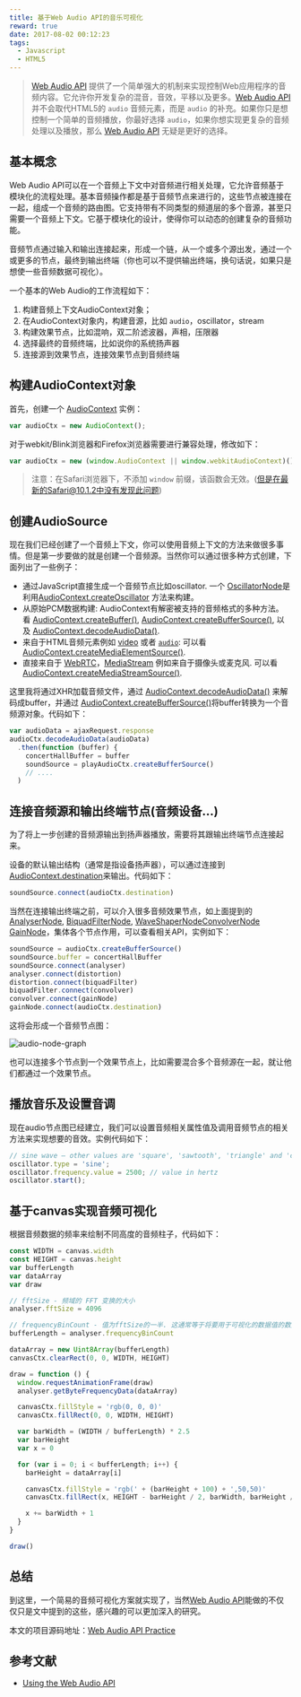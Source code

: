 ```yaml
---
title: 基于Web Audio API的音乐可视化
reward: true
date: 2017-08-02 00:12:23
tags:
  - Javascript
  - HTML5
---
```


> [Web Audio API](https://developer.mozilla.org/zh-CN/docs/Web/API/Web_Audio_API/Using_Web_Audio_API#) 提供了一个简单强大的机制来实现控制Web应用程序的音频内容。它允许你开发复杂的混音，音效，平移以及更多。[Web Audio API](https://developer.mozilla.org/zh-CN/docs/Web/API/Web_Audio_API/Using_Web_Audio_API#) 并不会取代HTML5的 `audio` 音频元素，而是 `audio` 的补充。如果你只是想控制一个简单的音频播放，你最好选择 `audio`，如果你想实现更复杂的音频处理以及播放，那么 [Web Audio API](https://developer.mozilla.org/zh-CN/docs/Web/API/Web_Audio_API/Using_Web_Audio_API#) 无疑是更好的选择。

<!-- more  -->

## 基本概念

Web Audio API可以在一个音频上下文中对音频进行相关处理，它允许音频基于模块化的流程处理。基本音频操作都是基于音频节点来进行的，这些节点被连接在一起，组成一个音频的路由图。它支持带有不同类型的频道层的多个音源，甚至只需要一个音频上下文。它基于模块化的设计，使得你可以动态的创建复杂的音频功能。

音频节点通过输入和输出连接起来，形成一个链，从一个或多个源出发，通过一个或更多的节点，最终到输出终端（你也可以不提供输出终端，换句话说，如果只是想使一些音频数据可视化）。

一个基本的Web Audio的工作流程如下：

1. 构建音频上下文AudioContext对象；
2. 在AudioContext对象内，构建音源，比如 `audio`，oscillator，stream
3. 构建效果节点，比如混响，双二阶滤波器，声相，压限器
4. 选择最终的音频终端，比如说你的系统扬声器
5. 连接源到效果节点，连接效果节点到音频终端

## 构建AudioContext对象

首先，创建一个 [AudioContext](https://developer.mozilla.org/en-US/docs/Web/API/AudioContext) 实例：

```javascript
var audioCtx = new AudioContext();
```

对于webkit/Blink浏览器和Firefox浏览器需要进行兼容处理，修改如下：

```javascript
var audioCtx = new (window.AudioContext || window.webkitAudioContext)();
```

> 注意：在Safari浏览器下，不添加 `window` 前缀，该函数会无效。(但是在最新的Safari@10.1.2中没有发现此问题)

## 创建AudioSource

现在我们已经创建了一个音频上下文，你可以使用音频上下文的方法来做很多事情。但是第一步要做的就是创建一个音频源。当然你可以通过很多种方式创建，下面列出了一些例子：

* 通过JavaScript直接生成一个音频节点比如oscillator. 一个 [OscillatorNode](https://developer.mozilla.org/zh-CN/docs/Web/API/OscillatorNode)是利用[AudioContext.createOscillator](https://developer.mozilla.org/zh-CN/docs/Web/API/AudioContext/createOscillator) 方法来构建。
* 从原始PCM数据构建: AudioContext有解密被支持的音频格式的多种方法。 看 [AudioContext.createBuffer()](https://developer.mozilla.org/zh-CN/docs/Web/API/AudioContext/createBuffer), [AudioContext.createBufferSource()](https://developer.mozilla.org/zh-CN/docs/Web/API/AudioContext/createBufferSource), 以及 [AudioContext.decodeAudioData()](https://developer.mozilla.org/zh-CN/docs/Web/API/AudioContext/decodeAudioData).
* 来自于HTML音频元素例如 [video](https://developer.mozilla.org/zh-CN/docs/Web/HTML/Element/video) 或者 [`audio`](https://developer.mozilla.org/zh-CN/docs/Web/HTML/Element/audio): 可以看 [AudioContext.createMediaElementSource()](https://developer.mozilla.org/zh-CN/docs/Web/API/AudioContext/createMediaElementSource).
* 直接来自于 [WebRTC](https://developer.mozilla.org/en-US/docs/WebRTC)，[MediaStream](https://developer.mozilla.org/zh-CN/docs/Web/API/MediaStream) 例如来自于摄像头或麦克风. 可以看 [AudioContext.createMediaStreamSource()](https://developer.mozilla.org/zh-CN/docs/Web/API/AudioContext/createMediaStreamSource).

这里我将通过XHR加载音频文件，通过 [AudioContext.decodeAudioData()](https://developer.mozilla.org/zh-CN/docs/Web/API/AudioContext/decodeAudioData) 来解码成buffer，并通过 [AudioContext.createBufferSource()](https://developer.mozilla.org/zh-CN/docs/Web/API/AudioContext/createBufferSource)将buffer转换为一个音频源对象。代码如下：

```javascript
var audioData = ajaxRequest.response
audioCtx.decodeAudioData(audioData)
  .then(function (buffer) {
    concertHallBuffer = buffer
    soundSource = playAudioCtx.createBufferSource()
    // ....
  )
```

## 连接音频源和输出终端节点(音频设备...)

为了将上一步创建的音频源输出到扬声器播放，需要将其跟输出终端节点连接起来。

设备的默认输出结构（通常是指设备扬声器），可以通过连接到 [AudioContext.destination](https://developer.mozilla.org/zh-CN/docs/Web/API/AudioContext/destination)来输出。代码如下：

```javascript
soundSource.connect(audioCtx.destination)
```

当然在连接输出终端之前，可以介入很多音频效果节点，如上面提到的 [AnalyserNode](https://developer.mozilla.org/en-US/docs/Web/API/AnalyserNode), [BiquadFilterNode](https://developer.mozilla.org/en-US/docs/Web/API/BiquadFilterNode), [ WaveShaperNode](https://developer.mozilla.org/en-US/docs/Web/API/WaveShaperNode)[ConvolverNode](https://developer.mozilla.org/en-US/docs/Web/API/ConvolverNode) [GainNode](https://developer.mozilla.org/en-US/docs/Web/API/GainNode)，集体各个节点作用，可以查看相关API，实例如下：

```javascript
soundSource = audioCtx.createBufferSource()
soundSource.buffer = concertHallBuffer
soundSource.connect(analyser)
analyser.connect(distortion)
distortion.connect(biquadFilter)
biquadFilter.connect(convolver)
convolver.connect(gainNode)
gainNode.connect(audioCtx.destination)
```

这将会形成一个音频节点图：

![audio-node-graph](https://static.yugasun.com/audio-node-graph.png)

也可以连接多个节点到一个效果节点上，比如需要混合多个音频源在一起，就让他们都通过一个效果节点。

## 播放音乐及设置音调

现在audio节点图已经建立，我们可以设置音频相关属性值及调用音频节点的相关方法来实现想要的音效。实例代码如下：

```javascript
// sine wave — other values are 'square', 'sawtooth', 'triangle' and 'custom'
oscillator.type = 'sine'; 
oscillator.frequency.value = 2500; // value in hertz
oscillator.start();
```

## 基于canvas实现音频可视化

根据音频数据的频率来绘制不同高度的音频柱子，代码如下：

```javascript
const WIDTH = canvas.width
const HEIGHT = canvas.height
var bufferLength
var dataArray
var draw

// fftSize - 频域的 FFT 变换的大小
analyser.fftSize = 4096

// frequencyBinCount - 值为fftSize的一半. 这通常等于将要用于可视化的数据值的数量.
bufferLength = analyser.frequencyBinCount

dataArray = new Uint8Array(bufferLength)
canvasCtx.clearRect(0, 0, WIDTH, HEIGHT)

draw = function () {
  window.requestAnimationFrame(draw)
  analyser.getByteFrequencyData(dataArray)

  canvasCtx.fillStyle = 'rgb(0, 0, 0)'
  canvasCtx.fillRect(0, 0, WIDTH, HEIGHT)

  var barWidth = (WIDTH / bufferLength) * 2.5
  var barHeight
  var x = 0

  for (var i = 0; i < bufferLength; i++) {
    barHeight = dataArray[i]

    canvasCtx.fillStyle = 'rgb(' + (barHeight + 100) + ',50,50)'
    canvasCtx.fillRect(x, HEIGHT - barHeight / 2, barWidth, barHeight / 2)

    x += barWidth + 1
  }
}

draw()
```

## 总结

到这里，一个简易的音频可视化方案就实现了，当然[Web Audio API](https://developer.mozilla.org/zh-CN/docs/Web/API/Web_Audio_API/Using_Web_Audio_API#)能做的不仅仅只是文中提到的这些，感兴趣的可以更加深入的研究。

本文的项目源码地址：[Web Audio API Practice](https://github.com/yugasun/Web-Audio-API-Practice)

## 参考文献

* [Using the Web Audio API](https://developer.mozilla.org/en-US/docs/Web/API/Web_Audio_API/Using_Web_Audio_API)